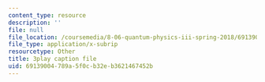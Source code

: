 ```yaml
---
content_type: resource
description: ''
file: null
file_location: /coursemedia/8-06-quantum-physics-iii-spring-2018/69139004789a5f0cb32eb3621467452b_YulNobAZgkA.vtt
file_type: application/x-subrip
resourcetype: Other
title: 3play caption file
uid: 69139004-789a-5f0c-b32e-b3621467452b
---
```

